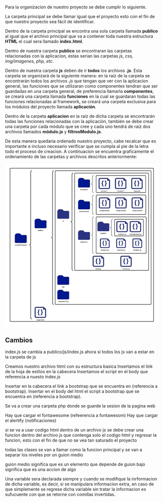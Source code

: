 Para la organizacion de nuestro proyecto se debe cumplir lo siguiente. 

La carpeta principal se debe llamar igual que el proyecto esto con el fin de que nuestro proyecto sea fácil de identificar.

Dentro de la carpeta principal se encontra una sola carpeta llamada **publico** al igual que el archivo principal que va a contener toda nuestra estructura **HTML** el cual sera llamado **index.html**. 

Dentro de nuestra carpeta **publico** se encontraran las carpetas relacionadas con la aplicacion, estas serian las carpetas *js, css, img/imagenes, php, etc*.

Dentro de nuestra carpeta **js** deben de ir **todos** los archivos **.js**. Esta carpeta se organizará de la siguiente manera: en la raíz de la carpeta se encontrarán todos los archivos *.js* que tengan que ver con la aplicacion general, las funciones que se utilizaran como componentes tendran que ser guardadas en una carpeta general, de preferencia llamarla **componentes**, se creará una carpeta llamada **funciones** en la cual se guardaran todas las funciones relacionadas al framework, se creará una carpeta exclusiva para los módulos del proyecto llamada **aplicación**.

Dentro de la carpeta **aplicacion** en la raíz de dicha carpeta se encontrarán todas las funciones relacionadas con la aplicación, también se debe crear una carpeta por cada módulo que se cree y cada uno tendrá de raíz dos archivos llamados **módulo.js** y **filtrosModulo.js**.

De esta manera quedaria ordenado nuestro proyecto, cabe recalcar que es importante e incluso necesario verificar que se cumpla al pie de la letra todo el proceso de creacion. A continuacion se encuentra graficamente el ordenamiento de las carpetas y archivos descritos anteriormente:

![OrgProyecto](https://github.com/stribesart/Documentacion/blob/main/imagenes/OrganizacionArchivos/index.jpeg?raw=true)

## Cambios

index.js se cambia a publico/js/index.js
ahora si todos los js van a estar en la carpeta de js

Creamos nuestro archivo html con su estructura basica
Insertamos el link de la hoja de estilos en la cabecera
Insertamos el script en el body que referencia a nuesto index.js

Insertar en la cabecera el link a bootstrap que se encuentra en (referencia a bootstrap).
Insertar en el body del html el script a bootstrap que se encuentra en (referencia a bootstrap).

Se va a crear una carpeta php donde se guarde la sesion de la pagina web

Hay que cargar el fontawesome (refeerencia a fontawesom)
Hay que cargar el alertify (notificaciones)

si se va a usar codigo html dentro de un archivo js se debe crear una funcion dentro del archivo js que contenga solo el codigo html y regresar la funcion, esto con el fin de que no se vea tan saturado el proyecto

todas las clases se van a llamar como la funcion principal y se van a separar los niveles por un guion medio 

guion medio significa que es un elemento que depende de
guion bajo  significa que es una accion de algo

Una variable sera declarada siempre y cuando se modifique la inrformacion de dicha variable, es decir, si se manipulara informacion extra, en caso de que simplemente se regrese dicha variable sin tratar la informacion es sufucuente con que se retorne con comillas invertidas.